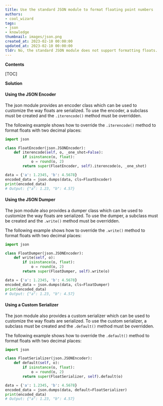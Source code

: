 ```yaml
---
title: Use the standard JSON module to format floating point numbers
authors:
- cool_wizard
tags:
- json
- knowledge
thumbnail: images/json.png
created_at: 2023-02-10 00:00:00
updated_at: 2023-02-10 00:00:00
tldr: No, the standard JSON module does not support formatting floats.
---
```


**Contents**

[TOC]

**Solution**

#### Using the JSON Encoder

The json module provides an encoder class which can be used to customize the way floats are serialized. To use the encoder, a subclass must be created and the `.iterencode()` method must be overridden.

The following example shows how to override the `.iterencode()` method to format floats with two decimal places:

```python
import json

class FloatEncoder(json.JSONEncoder):
    def iterencode(self, o, _one_shot=False):
        if isinstance(o, float):
            o = round(o, 2)
        return super(FloatEncoder, self).iterencode(o, _one_shot)

data = {'a': 1.2345, 'b': 4.5678}
encoded_data = json.dumps(data, cls=FloatEncoder)
print(encoded_data)
# Output: {"a": 1.23, "b": 4.57}
```

#### Using the JSON Dumper

The json module also provides a dumper class which can be used to customize the way floats are serialized. To use the dumper, a subclass must be created and the `.write()` method must be overridden.

The following example shows how to override the `.write()` method to format floats with two decimal places:

```python
import json

class FloatDumper(json.JSONEncoder):
    def write(self, o):
        if isinstance(o, float):
            o = round(o, 2)
        return super(FloatDumper, self).write(o)

data = {'a': 1.2345, 'b': 4.5678}
encoded_data = json.dumps(data, cls=FloatDumper)
print(encoded_data)
# Output: {"a": 1.23, "b": 4.57}
```

#### Using a Custom Serializer

The json module also provides a custom serializer which can be used to customize the way floats are serialized. To use the custom serializer, a subclass must be created and the `.default()` method must be overridden.

The following example shows how to override the `.default()` method to format floats with two decimal places:

```python
import json

class FloatSerializer(json.JSONEncoder):
    def default(self, o):
        if isinstance(o, float):
            o = round(o, 2)
        return super(FloatSerializer, self).default(o)

data = {'a': 1.2345, 'b': 4.5678}
encoded_data = json.dumps(data, default=FloatSerializer)
print(encoded_data)
# Output: {"a": 1.23, "b": 4.57}
```
